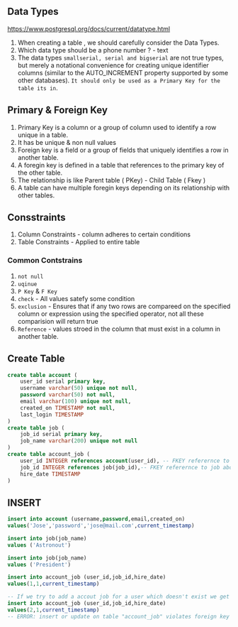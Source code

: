 ## Data Types

https://www.postgresql.org/docs/current/datatype.html

1. When creating a table , we should carefully consider the Data Types.
2. Which data type should be a phone number ? - text 
3. The data types `smallserial, serial and bigserial`  are not true types, but merely a notational convenience for creating unique identifier columns (similar to the AUTO_INCREMENT property supported by some other databases). `It should only be used as a Primary Key for the table its in`.

## Primary & Foreign Key

1. Primary Key is a column or a group of column used to identify a row unique in a table.
2. It has be unique & non null values
3. Foreign key is a field or a group of fields that uniquely identifies a row in another table.
4. A foregin key is defined in a table that references to the primary key of the other table.
5. The relationship is like Parent table ( PKey) - Child Table ( Fkey )
6. A table can have multiple foregin keys depending on its relationship with other tables.

## Consstraints

1. Column Constraints - column adheres to certain conditions
2. Table Constraints - Applied to entire table

### Common Contstrains

1. `not null`
2. `uqinue`
3. `P Key` & `F Key`
4. `check` - All values satefy some condition
5. `exclusion` - Ensures that if any two rows are compareed on the specified column  or expression using the specified operator, not all these comparision will return true
6. `Reference` - values stroed in the column that must exist in a column in another table.


## Create Table

```sql
create table account ( 
	user_id serial primary key,
	username varchar(50) unique not null,
	password varchar(50) not null,
	email varchar(100) unique not null,
	created_on TIMESTAMP not null,
	last_login TIMESTAMP
)
create table job (
	job_id serial primary key,
	job_name varchar(200) unique not null
)
create table account_job (
	user_id INTEGER references account(user_id), -- FKEY referernce to account above
	job_id INTEGER references job(job_id),-- FKEY referernce to job above
	hire_date TIMESTAMP
)
```

## INSERT 

```sql
insert into account (username,password,email,created_on)
values('Jose','password','jose@mail.com',current_timestamp)

insert into job(job_name)
values ('Astronout')

insert into job(job_name)
values ('President')

insert into account_job (user_id,job_id,hire_date)
values(1,1,current_timestamp)

-- If we try to add a accout job for a user which doesn't exist we get 
insert into account_job (user_id,job_id,hire_date)
values(2,1,current_timestamp)
-- ERROR: insert or update on table "account_job" violates foreign key constraint "account_job_user_id_fkey". Detail: Key (user_id)=(2) is not present in table "account"



```